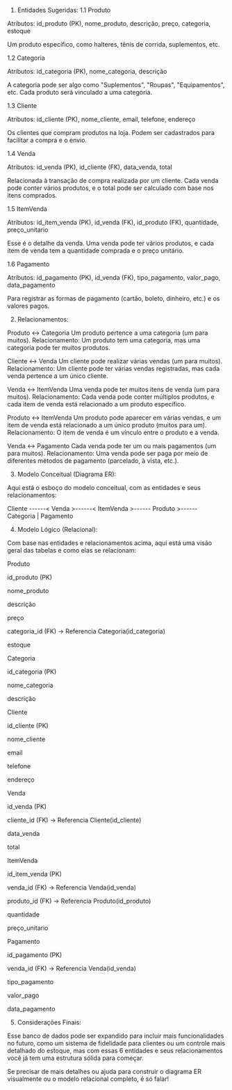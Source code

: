 1. Entidades Sugeridas:
1.1 Produto

Atributos: id_produto (PK), nome_produto, descrição, preço, categoria, estoque

Um produto específico, como halteres, tênis de corrida, suplementos, etc.

1.2 Categoria

Atributos: id_categoria (PK), nome_categoria, descrição

A categoria pode ser algo como "Suplementos", "Roupas", "Equipamentos", etc. Cada produto será vinculado a uma categoria.

1.3 Cliente

Atributos: id_cliente (PK), nome_cliente, email, telefone, endereço

Os clientes que compram produtos na loja. Podem ser cadastrados para facilitar a compra e o envio.

1.4 Venda

Atributos: id_venda (PK), id_cliente (FK), data_venda, total

Relacionada à transação de compra realizada por um cliente. Cada venda pode conter vários produtos, e o total pode ser calculado com base nos itens comprados.

1.5 ItemVenda

Atributos: id_item_venda (PK), id_venda (FK), id_produto (FK), quantidade, preço_unitario

Esse é o detalhe da venda. Uma venda pode ter vários produtos, e cada item de venda tem a quantidade comprada e o preço unitário.

1.6 Pagamento

Atributos: id_pagamento (PK), id_venda (FK), tipo_pagamento, valor_pago, data_pagamento

Para registrar as formas de pagamento (cartão, boleto, dinheiro, etc.) e os valores pagos.

2. Relacionamentos:

Produto ↔ Categoria
Um produto pertence a uma categoria (um para muitos).
Relacionamento: Um produto tem uma categoria, mas uma categoria pode ter muitos produtos.

Cliente ↔ Venda
Um cliente pode realizar várias vendas (um para muitos).
Relacionamento: Um cliente pode ter várias vendas registradas, mas cada venda pertence a um único cliente.

Venda ↔ ItemVenda
Uma venda pode ter muitos itens de venda (um para muitos).
Relacionamento: Cada venda pode conter múltiplos produtos, e cada item de venda está relacionado a um produto específico.

Produto ↔ ItemVenda
Um produto pode aparecer em várias vendas, e um item de venda está relacionado a um único produto (muitos para um).
Relacionamento: O item de venda é um vínculo entre o produto e a venda.

Venda ↔ Pagamento
Cada venda pode ter um ou mais pagamentos (um para muitos).
Relacionamento: Uma venda pode ser paga por meio de diferentes métodos de pagamento (parcelado, à vista, etc.).

3. Modelo Conceitual (Diagrama ER):

Aqui está o esboço do modelo conceitual, com as entidades e seus relacionamentos:

Cliente ------< Venda >------< ItemVenda >------ Produto >------ Categoria
   |
Pagamento

4. Modelo Lógico (Relacional):

Com base nas entidades e relacionamentos acima, aqui está uma visão geral das tabelas e como elas se relacionam:

Produto

id_produto (PK)

nome_produto

descrição

preço

categoria_id (FK) → Referencia Categoria(id_categoria)

estoque

Categoria

id_categoria (PK)

nome_categoria

descrição

Cliente

id_cliente (PK)

nome_cliente

email

telefone

endereço

Venda

id_venda (PK)

cliente_id (FK) → Referencia Cliente(id_cliente)

data_venda

total

ItemVenda

id_item_venda (PK)

venda_id (FK) → Referencia Venda(id_venda)

produto_id (FK) → Referencia Produto(id_produto)

quantidade

preço_unitario

Pagamento

id_pagamento (PK)

venda_id (FK) → Referencia Venda(id_venda)

tipo_pagamento

valor_pago

data_pagamento

5. Considerações Finais:

Esse banco de dados pode ser expandido para incluir mais funcionalidades no futuro, como um sistema de fidelidade para clientes ou um controle mais detalhado do estoque, mas com essas 6 entidades e seus relacionamentos você já tem uma estrutura sólida para começar.

Se precisar de mais detalhes ou ajuda para construir o diagrama ER visualmente ou o modelo relacional completo, é só falar!
